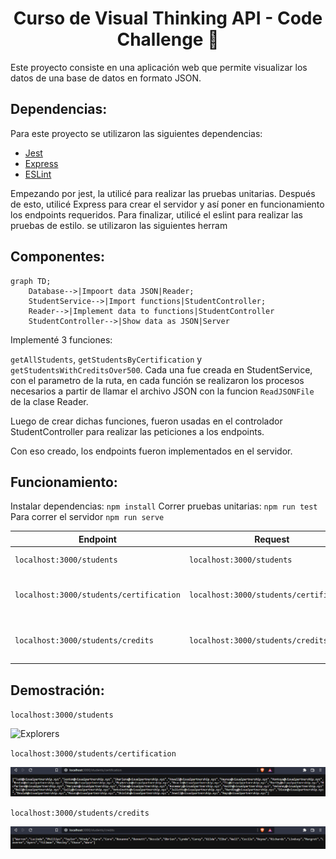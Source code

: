 # <div align = "center"> Curso de Visual Thinking API - Code Challenge 🚀</div>

Este proyecto consiste en una aplicación web que permite visualizar los datos de una base de datos en formato JSON.

## Dependencias:

Para este proyecto se utilizaron las siguientes dependencias:
- [Jest](https://jestjs.io/) 
- [Express](https://expressjs.com/)
- [ESLint](https://eslint.org/)

Empezando por jest, la utilicé para realizar las pruebas unitarias.
Después de esto, utilicé Express para crear el servidor y así poner en funcionamiento los endpoints requeridos.
Para finalizar, utilicé el eslint para realizar las pruebas de estilo. se utilizaron las siguientes herram

## Componentes: 

```mermaid
graph TD;
    Database-->|Impoort data JSON|Reader;
    StudentService-->|Import functions|StudentController;
    Reader-->|Implement data to functions|StudentController
    StudentController-->|Show data as JSON|Server
```

Implementé 3 funciones: 

`getAllStudents`, `getStudentsByCertification` y `getStudentsWithCreditsOver500`.
Cada una fue creada en StudentService, con el parametro de la ruta, en cada función se realizaron los procesos necesarios a partir de llamar el archivo JSON con la funcion `ReadJSONFile` de la clase Reader.

Luego de crear dichas funciones, fueron usadas en el controlador StudentController para realizar las peticiones a los endpoints.

Con eso creado, los endpoints fueron implementados en el servidor.

## Funcionamiento:
Instalar dependencias: `npm install`
Correr pruebas unitarias: `npm run test`
Para correr el servidor `npm run serve`

| Endpoint | Request | Response |
|---|---|---|
| `localhost:3000/students` |`localhost:3000/students` | All data students |
| `localhost:3000/students/certification` |`localhost:3000/students/certification` | Email of students with certification |
| `localhost:3000/students/credits` | `localhost:3000/students/credits` | Name of students with credits over 500 |

## Demostración:
`localhost:3000/students`

![Explorers](https://user-images.githubusercontent.com/66194789/167534969-39c95b20-3d9c-4ff1-ae80-bb159eb7f8a7.gif)

`localhost:3000/students/certification`

![](./img/certification.png)

`localhost:3000/students/credits`

![](./img/credits.png)
